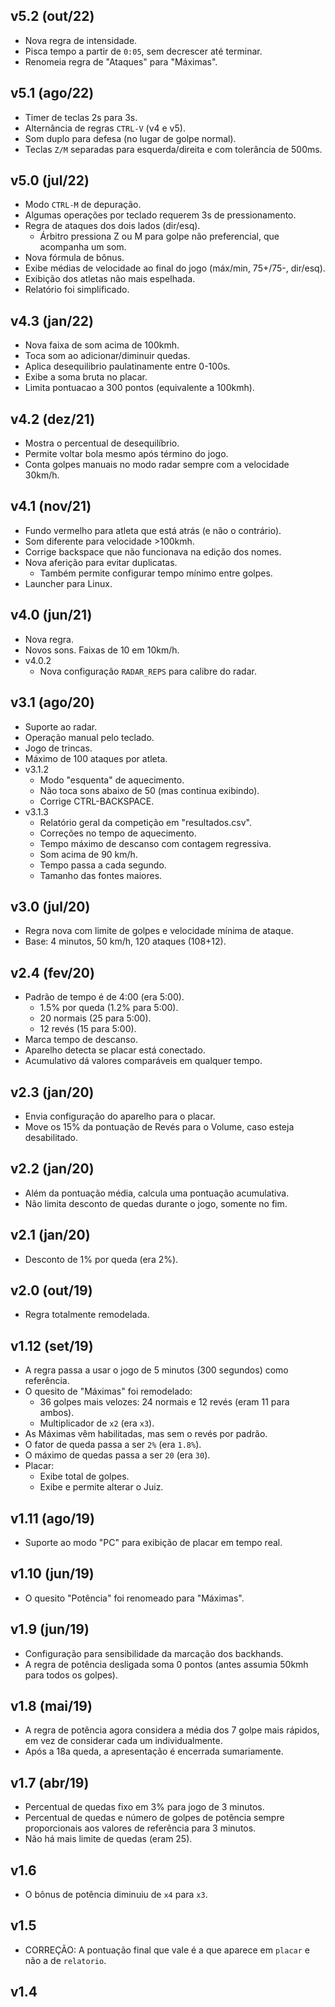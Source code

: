 v5.2 (out/22)
-------------

- Nova regra de intensidade.
- Pisca tempo a partir de `0:05`, sem decrescer até terminar.
- Renomeia regra de "Ataques" para "Máximas".

v5.1 (ago/22)
-------------

- Timer de teclas 2s para 3s.
- Alternância de regras `CTRL-V` (v4 e v5).
- Som duplo para defesa (no lugar de golpe normal).
- Teclas `Z/M` separadas para esquerda/direita e com tolerância de 500ms.

v5.0 (jul/22)
-------------

- Modo `CTRL-M` de depuração.
- Algumas operações por teclado requerem 3s de pressionamento.
- Regra de ataques dos dois lados (dir/esq).
  - Árbitro pressiona Z ou M para golpe não preferencial, que acompanha um som.
- Nova fórmula de bônus.
- Exibe médias de velocidade ao final do jogo (máx/min, 75+/75-, dir/esq).
- Exibição dos atletas não mais espelhada.
- Relatório foi simplificado.

v4.3 (jan/22)
-------------

- Nova faixa de som acima de 100kmh.
- Toca som ao adicionar/diminuir quedas.
- Aplica desequilibrio paulatinamente entre 0-100s.
- Exibe a soma bruta no placar.
- Limita pontuacao a 300 pontos (equivalente a 100kmh).

v4.2 (dez/21)
-------------

- Mostra o percentual de desequilíbrio.
- Permite voltar bola mesmo após término do jogo.
- Conta golpes manuais no modo radar sempre com a velocidade 30km/h.

v4.1 (nov/21)
-------------

- Fundo vermelho para atleta que está atrás (e não o contrário).
- Som diferente para velocidade >100kmh.
- Corrige backspace que não funcionava na edição dos nomes.
- Nova aferição para evitar duplicatas.
    - Também permite configurar tempo mínimo entre golpes.
- Launcher para Linux.

v4.0 (jun/21)
-------------

- Nova regra.
- Novos sons. Faixas de 10 em 10km/h.
- v4.0.2
    - Nova configuração `RADAR_REPS` para calibre do radar.

v3.1 (ago/20)
-------------

- Suporte ao radar.
- Operação manual pelo teclado.
- Jogo de trincas.
- Máximo de 100 ataques por atleta.
- v3.1.2
    - Modo "esquenta" de aquecimento.
    - Não toca sons abaixo de 50 (mas continua exibindo).
    - Corrige CTRL-BACKSPACE.
- v3.1.3
    - Relatório geral da competição em "resultados.csv".
    - Correções no tempo de aquecimento.
    - Tempo máximo de descanso com contagem regressiva.
    - Som acima de 90 km/h.
    - Tempo passa a cada segundo.
    - Tamanho das fontes maiores.

v3.0 (jul/20)
-------------

- Regra nova com limite de golpes e velocidade mínima de ataque.
- Base: 4 minutos, 50 km/h, 120 ataques (108+12).

v2.4 (fev/20)
-------------

- Padrão de tempo é de 4:00 (era 5:00).
    - 1.5% por queda (1.2% para 5:00).
    - 20 normais (25 para 5:00).
    - 12 revés (15 para 5:00).
- Marca tempo de descanso.
- Aparelho detecta se placar está conectado.
- Acumulativo dá valores comparáveis em qualquer tempo.

v2.3 (jan/20)
-------------

- Envia configuração do aparelho para o placar.
- Move os 15% da pontuação de Revés para o Volume, caso esteja desabilitado.


v2.2 (jan/20)
-------------

- Além da pontuação média, calcula uma pontuação acumulativa.
- Não limita desconto de quedas durante o jogo, somente no fim.

v2.1 (jan/20)
-------------

- Desconto de 1% por queda (era 2%).

v2.0 (out/19)
-------------

- Regra totalmente remodelada.

v1.12 (set/19)
-------------

- A regra passa a usar o jogo de 5 minutos (300 segundos) como referência.
- O quesito de "Máximas" foi remodelado:
    - 36 golpes mais velozes: 24 normais e 12 revés (eram 11 para ambos).
    - Multiplicador de `x2` (era `x3`).
- As Máximas vêm habilitadas, mas sem o revés por padrão.
- O fator de queda passa a ser `2%` (era `1.8%`).
- O máximo de quedas passa a ser `20` (era `30`).
- Placar:
    - Exibe total de golpes.
    - Exibe e permite alterar o Juiz.

v1.11 (ago/19)
-------------

- Suporte ao modo "PC" para exibição de placar em tempo real.

v1.10 (jun/19)
-------------

- O quesito "Potência" foi renomeado para "Máximas".

v1.9 (jun/19)
-------------

- Configuração para sensibilidade da marcação dos backhands.
- A regra de potência desligada soma 0 pontos (antes assumia 50kmh para todos
  os golpes).

v1.8 (mai/19)
-------------

- A regra de potência agora considera a média dos 7 golpe mais rápidos, em vez
  de considerar cada um individualmente.
- Após a 18a queda, a apresentação é encerrada sumariamente.

v1.7 (abr/19)
-------------

- Percentual de quedas fixo em 3% para jogo de 3 minutos.
- Percentual de quedas e número de golpes de potência sempre proporcionais
  aos valores de referência para 3 minutos.
- Não há mais limite de quedas (eram 25).

v1.6
----

- O bônus de potência diminuiu de `x4` para `x3`.

v1.5
----

- CORREÇÃO: A pontuação final que vale é a que aparece em `placar` e não a de
            `relatorio`.

v1.4
----
